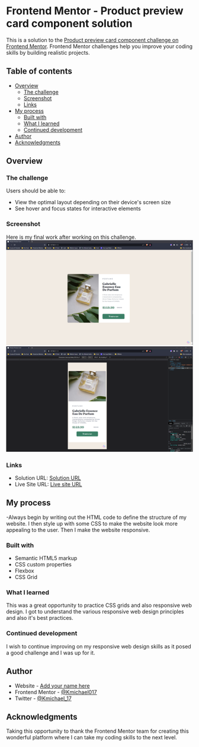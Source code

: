 # Frontend Mentor - Product preview card component solution

This is a solution to the [Product preview card component challenge on Frontend Mentor](https://www.frontendmentor.io/challenges/product-preview-card-component-GO7UmttRfa). Frontend Mentor challenges help you improve your coding skills by building realistic projects.

## Table of contents

- [Overview](#overview)
  - [The challenge](#the-challenge)
  - [Screenshot](#screenshot)
  - [Links](#links)
- [My process](#my-process)
  - [Built with](#built-with)
  - [What I learned](#what-i-learned)
  - [Continued development](#continued-development)
- [Author](#author)
- [Acknowledgments](#acknowledgments)

## Overview

### The challenge

Users should be able to:

- View the optimal layout depending on their device's screen size
- See hover and focus states for interactive elements

### Screenshot

Here is my final work after working on this challenge.
![Desktop screenshot](Screenshots/Desktop%20Design%20Submission.png)
![Mobile Screenshot](Screenshots/Mobile%20Design%20Submission.png)

### Links

- Solution URL: [Solution URL](https://www.frontendmentor.io/solutions/responsive-product-preview-card-QGt7XZKWHg)
- Live Site URL: [Live site URL](https://kmichael017.github.io/Product-Preview-Card/)

## My process

-Always begin by writing out the HTML code to define the structure of my website.
I then style up with some CSS to make the website look more appealing to the user.
Then I make the website responsive.

### Built with

- Semantic HTML5 markup
- CSS custom properties
- Flexbox
- CSS Grid

### What I learned

This was a great opportunity to practice CSS grids and also responsive web design.
I got to understand the various responsive web design principles and also it's best practices.

### Continued development

I wish to continue improving on my responsive web design skills as it posed a good challenge and I was up for it.

## Author

- Website - [Add your name here](https://www.your-site.com)
- Frontend Mentor - [@Kmichael017](https://www.frontendmentor.io/profile/Kmichael017)
- Twitter - [@Kmichael_17](https://www.twitter.com/Kmichael_17)

## Acknowledgments

Taking this opportunity to thank the Frontend Mentor team for creating this wonderful platform where I can take my coding skills to the next level.
